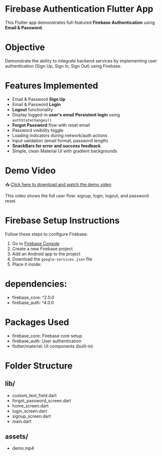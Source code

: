 # Firebase Authentication Flutter App

This Flutter app demonstrates full-featured **Firebase Authentication** using **Email & Password**.


# Objective

Demonstrate the ability to integrate backend services by implementing user authentication (Sign Up, Sign In, Sign Out) using Firebase.

# Features Implemented

- Email & Password **Sign Up**
- Email & Password **Login**
- **Logout** functionality
- Display logged-in **user's email**
  **Persistent login** using `authStateChanges()`
- **Forgot Password** flow with reset email
- Password visibility toggle
- Loading indicators during network/auth actions
- Input validation (email format, password length)
- **SnackBars for error and success feedback**
- Simple, clean Material UI with gradient backgrounds

# Demo Video

📥 [Click here to download and watch the demo video](assets/demo.mp4)

This video shows the full user flow: signup, login, logout, and password reset.

# Firebase Setup Instructions

Follow these steps to configure Firebase:

1. Go to [Firebase Console](https://console.firebase.google.com/)
2. Create a new Firebase project
3. Add an Android app to the project
4. Download the `google-services.json` file
5. Place it inside:

# dependencies:
- firebase_core: ^2.0.0
- firebase_auth: ^4.0.0

#  Packages Used
- firebase_core: 	Firebase core setup
- firebase_auth: 	User authentication
- flutter/material:	UI components (built-in)

# Folder Structure
## lib/
- custom_text_field.dart
- forgot_password_screen.dart
- home_screen.dart
- login_screen.dart
- signup_screen.dart
- main.dart
## assets/
- demo.mp4


